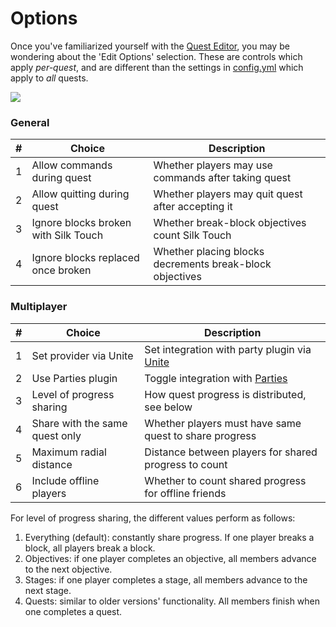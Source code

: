 # Options

Once you've familiarized yourself with the [Quest Editor](../setup/quests-editor.md), you may be wondering about the 'Edit Options' selection. These are controls which apply _per-quest_, and are different than the settings in [config.yml](https://github.com/PikaMug/Quests/wiki/2-%E2%80%90-Configuration#configyml) which apply to _all_ quests.

![](https://camo.githubusercontent.com/01ac608458bd8b9ea686e4f66bb4d39e0131d0dd738a4317ba898f285345c08a/68747470733a2f2f692e696d6775722e636f6d2f7374485a504f752e706e67)

### General

| # | Choice                               | Description                                              |
| - | ------------------------------------ | -------------------------------------------------------- |
| 1 | Allow commands during quest          | Whether players may use commands after taking quest      |
| 2 | Allow quitting during quest          | Whether players may quit quest after accepting it        |
| 3 | Ignore blocks broken with Silk Touch | Whether break-block objectives count Silk Touch          |
| 4 | Ignore blocks replaced once broken   | Whether placing blocks decrements break-block objectives |

### Multiplayer

| # | Choice                         | Description                                                                                                        |
| - | ------------------------------ | ------------------------------------------------------------------------------------------------------------------ |
| 1 | Set provider via Unite         | Set integration with party plugin via [Unite](https://pikamug.gitbook.io/quests/beginner/dependencies#unite)       |
| 2 | Use Parties plugin             | Toggle integration with [Parties](https://github.com/PikaMug/Quests/wiki/Beginner-%E2%80%90-Dependencies#parties-) |
| 3 | Level of progress sharing      | How quest progress is distributed, see below                                                                       |
| 4 | Share with the same quest only | Whether players must have same quest to share progress                                                             |
| 5 | Maximum radial distance        | Distance between players for shared progress to count                                                              |
| 6 | Include offline players        | Whether to count shared progress for offline friends                                                               |

For level of progress sharing, the different values perform as follows:

1. Everything (default): constantly share progress. If one player breaks a block, all players break a block.
2. Objectives: if one player completes an objective, all members advance to the next objective.
3. Stages: if one player completes a stage, all members advance to the next stage.
4. Quests: similar to older versions' functionality. All members finish when one completes a quest.

